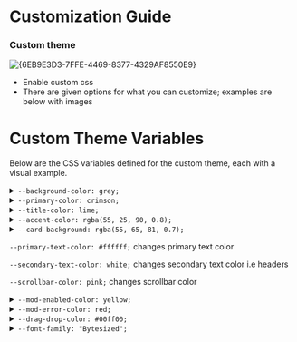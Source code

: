 # Customization Guide

### Custom theme
![{6EB9E3D3-7FFE-4469-8377-4329AF8550E9}](https://github.com/user-attachments/assets/988b0f3b-29b3-4e55-9748-0a76a679691c)

- Enable custom css
- There are given options for what you can customize; examples are below with images

# Custom Theme Variables

Below are the CSS variables defined for the custom theme, each with a visual example.

<details>
<summary><code>--background-color: grey;</code></summary>
  
![background grey](https://github.com/user-attachments/assets/c021230f-724b-4b7f-b2a3-2dcac85607f2)

</details>

<details>
<summary><code>--primary-color: crimson;</code></summary>
  
![{F15A94B6-E31F-44D3-BB1D-042EA50CEA22}](https://github.com/user-attachments/assets/71ab30cb-fe0c-4839-8912-8bc26555827d)

</details>

<details>
<summary><code>--title-color: lime;</code></summary>
  
![{E8867F23-E72D-43E4-B3EE-C8B911B33275}](https://github.com/user-attachments/assets/dea377c6-9740-4007-9527-2297de7d17d3)

</details>

<details>
<summary><code>--accent-color: rgba(55, 25, 90, 0.8);</code></summary>
  
![{BAADD6DA-D02D-4922-97B9-3C5A17FBFB58}](https://github.com/user-attachments/assets/d749cfe0-6ba4-4a9f-ae2b-a789ebd8a09b)

</details>

<details>
<summary><code>--card-background: rgba(55, 65, 81, 0.7);</code></summary>
  
![{AA04E80B-ED49-410D-9D65-17FEB0F8873A}](https://github.com/user-attachments/assets/184ce9f0-66b7-4ceb-b3b8-5bfdb1aabf9c)

</details>

<code>--primary-text-color: #ffffff;</code> changes primary text color

<code>--secondary-text-color: white;</code> changes secondary text color i.e headers

<code>--scrollbar-color: pink;</code> changes scrollbar color

<details>
<summary><code>--mod-enabled-color: yellow;</code></summary>
  
![{912019E5-E771-4633-A0D4-3C84B34072B7}](https://github.com/user-attachments/assets/72dabebd-55b3-4999-af4e-68103b027eaa)

</details>

<details>
<summary><code>--mod-error-color: red;</code></summary>
  
![{163398ED-8ACC-47A1-8E1A-2601EF75E353}](https://github.com/user-attachments/assets/dc0474f5-2e3e-4809-80fc-d50953ca5499)

</details>

<details>
<summary><code>--drag-drop-color: #00ff00;</code></summary>
  
![{42B8D72A-2019-4536-89C8-A35352DAF45F}](https://github.com/user-attachments/assets/66cb1f0d-af2e-42c6-b579-a0fec3be7488)

</details>

<details>
<summary><code>--font-family: "Bytesized";</code></summary>
  
![{8C32D1F8-371E-44EE-A099-A8DDF263A157}](https://github.com/user-attachments/assets/7b5b6da0-0fd5-4868-8dfd-d5942211882b)

you can also use <code>--font-family: "Bytesized", cursive;</code>
</details>




